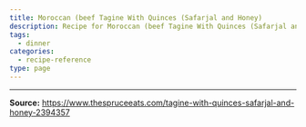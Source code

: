 ```yaml
---
title: Moroccan (beef Tagine With Quinces (Safarjal and Honey)
description: Recipe for Moroccan (beef Tagine With Quinces (Safarjal and Honey).
tags:
  - dinner
categories:
  - recipe-reference
type: page
---
```


---

**Source:** <https://www.thespruceeats.com/tagine-with-quinces-safarjal-and-honey-2394357>